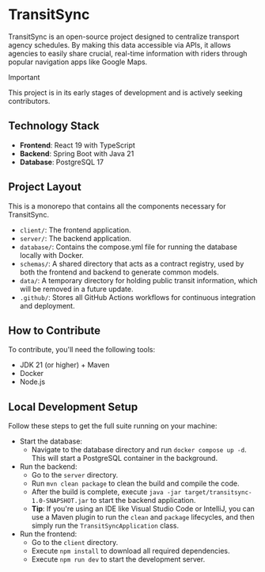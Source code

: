 # TransitSync

TransitSync is an open-source project designed to centralize transport agency schedules. By making this data accessible via APIs, it allows agencies to easily share crucial, real-time information with riders through popular navigation apps like Google Maps.

> [!IMPORTANT]
> This project is in its early stages of development and is actively seeking contributors.

## Technology Stack
- **Frontend**: React 19 with TypeScript
- **Backend**: Spring Boot with Java 21
- **Database**: PostgreSQL 17

## Project Layout

This is a monorepo that contains all the components necessary for TransitSync.

- `client/`: The frontend application.
- `server/`: The backend application.
- `database/`: Contains the compose.yml file for running the database locally with Docker.
- `schemas/`: A shared directory that acts as a contract registry, used by both the frontend and backend to generate common models.
- `data/`: A temporary directory for holding public transit information, which will be removed in a future update.
- `.github/`: Stores all GitHub Actions workflows for continuous integration and deployment.

## How to Contribute

To contribute, you'll need the following tools:
- JDK 21 (or higher) + Maven
- Docker
- Node.js

## Local Development Setup
Follow these steps to get the full suite running on your machine:

- Start the database:
    - Navigate to the database directory and run `docker compose up -d`. This will start a PostgreSQL container in the background.
- Run the backend:
    - Go to the `server` directory.
    - Run `mvn clean package` to clean the build and compile the code.
    - After the build is complete, execute `java -jar target/transitsync-1.0-SNAPSHOT.jar` to start the backend application.
    - **Tip**: If you're using an IDE like Visual Studio Code or IntelliJ, you can use a Maven plugin to run the `clean` and `package` lifecycles, and then simply run the `TransitSyncApplication` class.
- Run the frontend:
    - Go to the `client` directory.
    - Execute `npm install` to download all required dependencies.
    - Execute `npm run dev` to start the development server.








